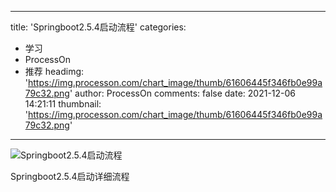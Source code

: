 
---
title: 'Springboot2.5.4启动流程'
categories: 
 - 学习
 - ProcessOn
 - 推荐
headimg: 'https://img.processon.com/chart_image/thumb/61606445f346fb0e99a79c32.png'
author: ProcessOn
comments: false
date: 2021-12-06 14:21:11
thumbnail: 'https://img.processon.com/chart_image/thumb/61606445f346fb0e99a79c32.png'
---

<div>   
<img class="thumb" alt="Springboot2.5.4启动流程" src="https://img.processon.com/chart_image/thumb/61606445f346fb0e99a79c32.png" referrerpolicy="no-referrer">
<p>Springboot2.5.4启动详细流程</p>  
</div>
            